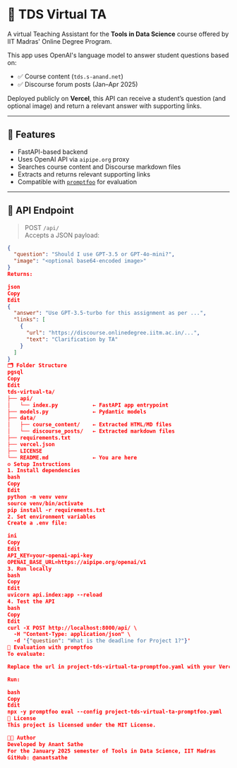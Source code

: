 # 🤖 TDS Virtual TA

A virtual Teaching Assistant for the **Tools in Data Science** course offered by IIT Madras' Online Degree Program.

This app uses OpenAI's language model to answer student questions based on:

- ✅ Course content (`tds.s-anand.net`)
- ✅ Discourse forum posts (Jan–Apr 2025)

Deployed publicly on **Vercel**, this API can receive a student’s question (and optional image) and return a relevant answer with supporting links.

---

## 📌 Features

- FastAPI-based backend
- Uses OpenAI API via `aipipe.org` proxy
- Searches course content and Discourse markdown files
- Extracts and returns relevant supporting links
- Compatible with [`promptfoo`](https://github.com/promptfoo/promptfoo) for evaluation

---

## 🚀 API Endpoint

> POST `/api/`  
> Accepts a JSON payload:

```json
{
  "question": "Should I use GPT-3.5 or GPT-4o-mini?",
  "image": "<optional base64-encoded image>"
}
Returns:

json
Copy
Edit
{
  "answer": "Use GPT-3.5-turbo for this assignment as per ...",
  "links": [
    {
      "url": "https://discourse.onlinedegree.iitm.ac.in/...",
      "text": "Clarification by TA"
    }
  ]
}
🗂️ Folder Structure
pgsql
Copy
Edit
tds-virtual-ta/
├── api/
│   └── index.py           ← FastAPI app entrypoint
├── models.py              ← Pydantic models
├── data/
│   ├── course_content/    ← Extracted HTML/MD files
│   └── discourse_posts/   ← Extracted markdown files
├── requirements.txt
├── vercel.json
├── LICENSE
└── README.md              ← You are here
⚙️ Setup Instructions
1. Install dependencies
bash
Copy
Edit
python -m venv venv
source venv/bin/activate
pip install -r requirements.txt
2. Set environment variables
Create a .env file:

ini
Copy
Edit
API_KEY=your-openai-api-key
OPENAI_BASE_URL=https://aipipe.org/openai/v1
3. Run locally
bash
Copy
Edit
uvicorn api.index:app --reload
4. Test the API
bash
Copy
Edit
curl -X POST http://localhost:8000/api/ \
  -H "Content-Type: application/json" \
  -d '{"question": "What is the deadline for Project 1?"}'
🧪 Evaluation with promptfoo
To evaluate:

Replace the url in project-tds-virtual-ta-promptfoo.yaml with your Vercel endpoint.

Run:

bash
Copy
Edit
npx -y promptfoo eval --config project-tds-virtual-ta-promptfoo.yaml
📝 License
This project is licensed under the MIT License.

👨‍🎓 Author
Developed by Anant Sathe
For the January 2025 semester of Tools in Data Science, IIT Madras
GitHub: @anantsathe
